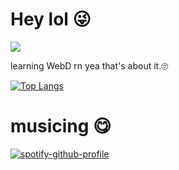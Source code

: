 # Hey lol 😜

![](https://komarev.com/ghpvc/?username=codeptor&color=ff69b4&style=for-the-badge)

learning WebD rn yea that's about it.🙄

[![Top Langs](https://language-stats-three.vercel.app/api/top-langs/?username=codeptor&theme=chartreuse-dark&layout=compact)](https://github.com/Codeptor?tab=repositories)

# musicing 😋

[![spotify-github-profile](https://spotify-github-profile.vercel.app/api/view?uid=ovv2icy3a6jgcbkr3fqqs6c0a&cover_image=true&theme=natemoo-re&show_offline=false&background_color=000000&interchange=true&bar_color=f30c46&bar_color_cover=true)](https://open.spotify.com/user/ovv2icy3a6jgcbkr3fqqs6c0a)




